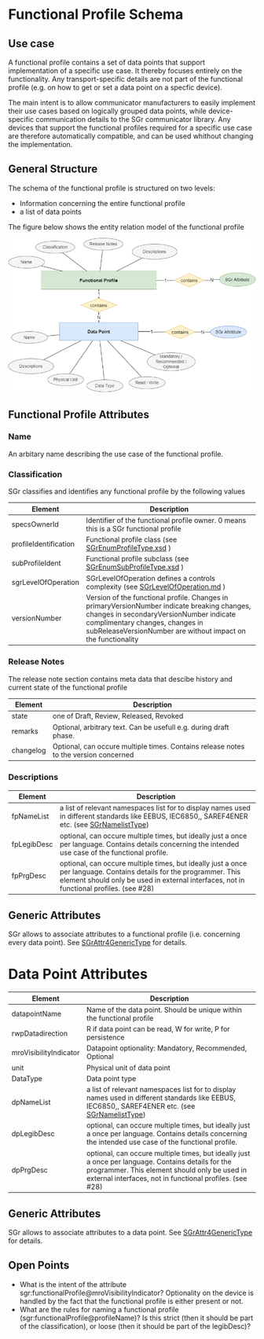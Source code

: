 # Functional Profile Schema

## Use case

A functional profile contains a set of data points that support implementation of a specific use case. It thereby
focuses entirely on the functionality. Any transport-specific details are not part of the functional profile (e.g.
on how to get or set a data point on a specfic device).

The main intent is to allow communicator manufacturers to easily implement their use cases based on logically grouped data points, while device-specific communication details to the SGr communicator library. Any devices that support the functional profiles required for a specific use case are therefore  automatically compatible, and can be used whithout changing the implementation.

## General Structure
The schema of the functional profile is structured on two levels:
- Information concerning the entire functional profile
- a list of data points

The figure below shows the entity relation model of the functional profile

![Functional Profile Entity Relation](functionalProfile.drawio.png)

## Functional Profile Attributes

### Name
An arbitary name describing the use case of the functional profile. 

### Classification
SGr classifies and identifies any functional profile by the following values

| Element               | Description |
|-----------------------|-------------|
| specsOwnerId          | Identifier of the functional profile owner. 0 means this is a SGr functional profile |
| profileIdentification | Functional profile class (see [SGrEnumProfileType.xsd](/SchemaDatabase/SGr/Generic/SGrEnumProfileType.xsd) ) |
| subProfileIdent       | Functional profile subclass (see [SGrEnumSubProfileType.xsd](/SchemaDatabase/SGr/Generic/SGrEnumSubProfileType.xsd) ) |
| sgrLevelOfOperation   | SGrLevelOfOperation defines a controls complexity  (see [SGrLevelOfOperation.md](SGrLevelOfOperation.md) ) |
| versionNumber         | Version of the functional profile. Changes in primaryVersionNumber indicate breaking changes, changes in secondaryVersionNumber indicate complimentary changes, changes in subReleaseVersionNumber are without impact on the functionality | 

### Release Notes
The release note section contains meta data that descibe history and current state of the functional profile

| Element   | Description |
|-----------|-------------|
| state     | one of Draft, Review, Released, Revoked |
| remarks   |  Optional, arbitrary text. Can be usefull e.g. during draft phase. |
| changelog | Optional, can occure multiple times. Contains release notes to the version concerned |

### Descriptions
| Element     | Description |
|-------------|-------------|
| fpNameList  | a list of relevant namespaces list for to display names used in different standards like EEBUS, IEC6850,, SAREF4ENER etc. (see [SGrNamelistType](SGrNamelistType.md))|
| fpLegibDesc | optional, can occure multiple times, but ideally just a once per language. Contains details concerning the intended use case of the functional profile. |
| fpPrgDesc   | optional, can occure multiple times, but ideally just a once per language. Contains details for the programmer. This element should only be used in external interfaces, not in functional profiles. (see #28) |


## Generic Attributes
SGr allows to associate attributes to a functional profile (i.e. concerning every data point). See [SGrAttr4GenericType](SGrAttr4GenericType.md) for details.

# Data Point Attributes
| Element     | Description |
|-------------|-------------|
| datapointName | Name of the data point. Should be unique within the functional profile |
| rwpDatadirection | R if data point can be read, W for write, P for persistence |
| mroVisibilityIndicator | Datapoint optionality: Mandatory, Recommended, Optional |
| unit | Physical unit of data point |
| DataType |  Data point type|
| dpNameList | a list of relevant namespaces list for to display names used in different standards like EEBUS, IEC6850,, SAREF4ENER etc. (see [SGrNamelistType](SGrNamelistType.md))|
| dpLegibDesc | optional, can occure multiple times, but ideally just a once per language. Contains details concerning the intended use case of the functional profile. |
| dpPrgDesc | optional, can occure multiple times, but ideally just a once per language. Contains details for the programmer. This element should only be used in external interfaces, not in functional profiles. (see #28) |


## Generic Attributes
SGr allows to associate attributes to a data point. See [SGrAttr4GenericType](SGrAttr4GenericType.md) for details.


## Open Points
- What is the intent of the attribute sgr:functionalProfile@mroVisibilityIndicator? Optionality on the device is handled by the fact that the functional profile is either present or not.
- What are the rules for naming a functional profile (sgr:functionalProfile@profileName)? Is this strict (then it should be part of the classification), or loose (then it should be part of the legibDesc)?